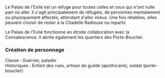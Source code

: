 Le Palais de l'Exilé est un refuge pour toutes celles et ceux qui n'ont nulle part où aller. Il s'agit principalement de réfugiés, de personnes mentalement ou physiquement affectés, attendant d'aller mieux. Une fois rétablies, elles peuvent choisir de rester à la Citadelle Radieuse ou repartir.
 
Le Palais de l'Exilé fonctionne en étroite collaboration avec la Convalescence. Il abrite également les quartiers des Porte-Bouclier.
 
### Création de personnage

Classe : Guerrier, paladin  
Historiques : Enfant des rues, artisan de guilde (apothicaire), soldat (porte-bouclier)